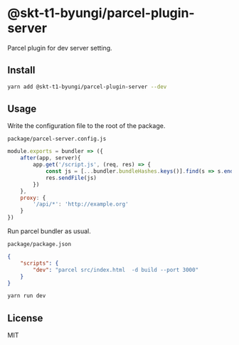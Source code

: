 # @skt-t1-byungi/parcel-plugin-server
Parcel plugin for dev server setting.

## Install
```sh
yarn add @skt-t1-byungi/parcel-plugin-server --dev
```

## Usage
Write the configuration file to the root of the package.

`package/parcel-server.config.js`
```js
module.exports = bundler => ({
    after(app, server){
        app.get('/script.js', (req, res) => {
            const js = [...bundler.bundleHashes.keys()].find(s => s.endsWith('.js'))
            res.sendFile(js)
        })
    },
    proxy: {
        '/api/*': 'http://example.org'
    }
})
```

Run parcel bundler as usual.

`package/package.json`
```json
{
    "scripts": {
        "dev": "parcel src/index.html  -d build --port 3000"
    }
}
```
```sh
yarn run dev
```

## License
MIT
